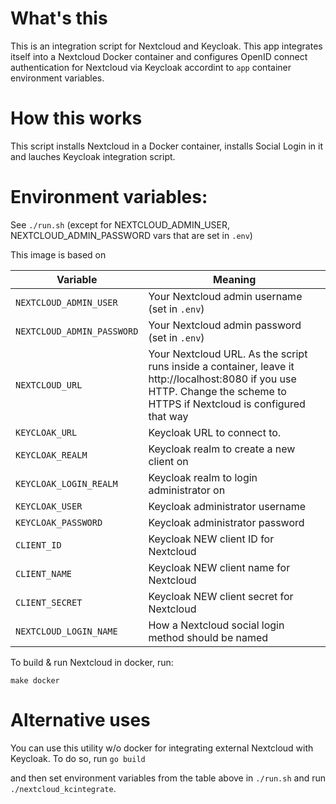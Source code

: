 # What's this
This is an integration script for Nextcloud and Keycloak. This app integrates itself into a Nextcloud Docker container and configures OpenID connect authentication for Nextcloud via Keycloak accordint to `app` container environment variables.

# How this works

This script installs Nextcloud in a Docker container, installs Social Login in it and lauches Keycloak integration script.
# Environment variables:

See `./run.sh` (except for NEXTCLOUD_ADMIN_USER, NEXTCLOUD_ADMIN_PASSWORD vars that are set in `.env`)

This image is based on

| Variable                   | Meaning                                                                                                                                                                    |
| -------------------------- | -------------------------------------------------------------------------------------------------------------------------------------------------------------------------- |
| `NEXTCLOUD_ADMIN_USER`     | Your Nextcloud admin  username (set in `.env`)                                                                                                                             |
| `NEXTCLOUD_ADMIN_PASSWORD` | Your Nextcloud admin password  (set in `.env`)                                                                                                                             |
| `NEXTCLOUD_URL`            | Your Nextcloud URL. As the script runs inside a container, leave it  http://localhost:8080 if you use HTTP. Change the scheme to HTTPS if Nextcloud is configured that way |
| `KEYCLOAK_URL`             | Keycloak URL to connect to.                                                                                                                                                |
| `KEYCLOAK_REALM`           | Keycloak realm to create a new client on                                                                                                                                   |
| `KEYCLOAK_LOGIN_REALM`     | Keycloak realm to login administrator on                                                                                                                                   |
| `KEYCLOAK_USER`            | Keycloak administrator username                                                                                                                                            |
| `KEYCLOAK_PASSWORD`        | Keycloak administrator password                                                                                                                                            |
| `CLIENT_ID`                | Keycloak NEW client ID for Nextcloud                                                                                                                                       |
| `CLIENT_NAME`              | Keycloak NEW client name for Nextcloud                                                                                                                                     |
| `CLIENT_SECRET`            | Keycloak NEW client secret for Nextcloud                                                                                                                                   |
| `NEXTCLOUD_LOGIN_NAME`     | How a Nextcloud social login method should be named                                                                                                                        |


To build & run Nextcloud in docker, run:
```
make docker
```

# Alternative uses

You can use this utility w/o docker for integrating external Nextcloud with Keycloak. To do so, run
`go build`

and then set environment variables from the table above in `./run.sh` and run `./nextcloud_kcintegrate`.
